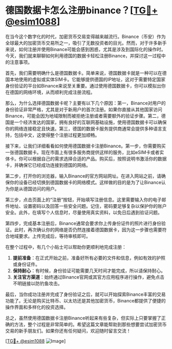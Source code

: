 # 德国数据卡怎么注册binance？[[TG💪+ @esim1088](https://t.me/s/esim1088)]

在当今这个数字化的时代，加密货币交易变得越来越流行。Binance（币安）作为全球最大的加密货币交易所之一，吸引了无数投资者的目光。然而，对于许多新手来说，如何注册并使用Binance可能会感到困惑，尤其是涉及到国际化的操作时。今天，我们就来聊聊如何利用德国的数据卡轻松注册Binance，并探讨这一过程中的注意事项。

首先，我们需要明确什么是德国数据卡。简单来说，德国数据卡就是一种可以在德国本地使用的虚拟或实体SIM卡。它能够提供德国的IP地址，这对于需要特定国家身份验证的平台如Binance来说至关重要。通过使用德国数据卡，你可以模拟出你在德国的网络环境，从而顺利完成注册流程。

那么，为什么选择德国数据卡呢？主要有以下几个原因：第一，Binance对用户的身份验证非常严格，尤其是对于新用户的首次注册。如果你直接从其他国家访问Binance，可能会因为地域限制而被拒绝注册或者需要额外的验证步骤。第二，德国是一个经济发达的国家，拥有良好的互联网基础设施，使用德国数据卡可以确保你的网络连接稳定且快速。第三，德国的数据卡服务提供商通常会提供多种语言支持，包括中文，这使得整个注册过程更加顺畅。

接下来，让我们详细看看如何使用德国数据卡注册Binance。第一步，你需要购买一张德国数据卡。现在市面上有很多服务商提供这样的服务，比如eSIM卡或者实体卡。你可以根据自己的需求选择合适的产品。购买后，按照说明书激活你的数据卡，并确保它已经成功连接到德国的网络。

第二步，打开你的浏览器，输入Binance的官方网站网址。在进入网站之前，请确保你的设备已经切换到德国数据卡的网络模式。这样做的目的是为了让Binance认为你是从德国访问的用户。

第三步，点击页面上的“注册”按钮，开始填写注册信息。这里需要输入你的电子邮件地址、设置密码以及回答一些安全问题。记住，密码要足够复杂以保护你的账户安全。此外，在填写个人信息时，尽量使用真实资料，以免日后遇到验证问题。

第四步，完成基本注册后，Binance通常会要求你上传身份证件的照片进行身份验证。此时，再次确认你的网络是否仍然连接着德国数据卡，因为这一步骤也需要符合地域要求。上传完成后，等待审核即可。

在整个过程中，有几个小贴士可以帮助你更顺利地完成注册：

1. **提前准备**：在正式开始之前，准备好所有必要的文件和信息，例如有效的护照或身份证件。
2. **保持耐心**：有时候，身份验证可能需要几天时间才能完成，所以请保持耐心。
3. **关注官方渠道**：始终通过Binance官网或其官方应用程序进行操作，避免点击不明链接以防钓鱼攻击。

最后，当你成功注册并完成了身份验证之后，就可以开始探索Binance丰富的交易功能了。无论是购买比特币、以太坊还是其他加密货币，Binance都提供了便捷的操作界面和多样化的投资选择。

总之，虽然使用德国数据卡注册Binance听起来有些复杂，但实际上只要掌握了正确的方法，整个过程是非常简单的。希望这篇文章能帮助到那些想要尝试加密货币交易的新手朋友们。如果你还有任何疑问，欢迎随时留言交流！

[[TG💪+ @esim1088](https://t.me/s/esim1088) ![Image](https://i.postimg.cc/4NQfJmqS/Snipaste-2025-05-13-00-14-12.png)]